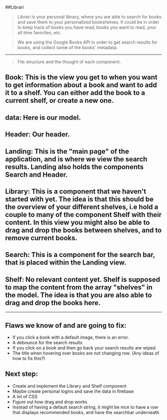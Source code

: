 ##Librari 

> Librari is your personal library, where you are able to search for books and save them to your personalized bookshelves. It could be in order to keep track of books you have read, books you want to read, your all time favorites, etc. 

> We are using the Google Books API in order to get search results for books, and collect some of the books' metadata.  

------------------------

> File structure and the thought of each component.

## Book: This is the view you get to when you want to get information about a book and want to add it to a shelf. You can either add the book to a current shelf, or create a new one. 

## data: Here is our model. 

## Header: Our header.

## Landing: This is the "main page" of the application, and is where we view the search results. Landing also holds the components Search and Header. 

## Library: This is a component that we haven't started with yet. The idea is that this should be the overview of your different shelves, i.e hold a couple to many of the component Shelf with their content. In this view you might also be able to drag and drop the books between shelves, and to remove current books. 

## Search: This is a component for the search bar, that is placed within the Landing view. 

## Shelf: No relevant content yet. Shelf is supposed to map the content from the array "shelves" in the model. The idea is that you are also able to drag and drop the books here. 

------------------------

## Flaws we know of and are going to fix:
- If you click a book with a default image, there is an error. 
- A debounce for the search results
- If you click on a book and then go back your search results are wiped.
- The title when hovering over books are not changing row. (Any ideas of how to fix this?)

## Next step:
 - Create and implement the Library and Shelf component
 - Maybe create personal logins and save the data in firebase
 - A lot of CSS
 - Figure out how drag and drop works
 - Instead of having a default search string, it might be nice to have a row that displays recommended books, and have the searchbar underneath

